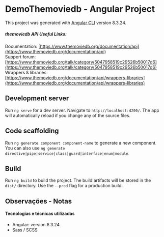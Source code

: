 # DemoThemoviedb - Angular Project

This project was generated with [Angular CLI](https://github.com/angular/angular-cli) version 8.3.24.

##### themoviedb API Useful Links:
Documentation: [https://www.themoviedb.org/documentation/api](https://www.themoviedb.org/documentation/api)   
Support forum: [https://www.themoviedb.org/talk/category/5047958519c29526b50017d6](https://www.themoviedb.org/talk/category/5047958519c29526b50017d6)               
Wrappers & libraries: [https://www.themoviedb.org/documentation/api/wrappers-libraries](https://www.themoviedb.org/documentation/api/wrappers-libraries)

## Development server

Run `ng serve` for a dev server. Navigate to `http://localhost:4200/`. The app will automatically reload if you change any of the source files.

## Code scaffolding

Run `ng generate component component-name` to generate a new component. You can also use `ng generate directive|pipe|service|class|guard|interface|enum|module`.

## Build

Run `ng build` to build the project. The build artifacts will be stored in the `dist/` directory. Use the `--prod` flag for a production build.

## Observações - Notas
#### Tecnologias e técnicas utilizadas 

- Angular: version 8.3.24
- Sass / SCSS
